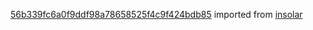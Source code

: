 [56b339fc6a0f9ddf98a78658525f4c9f424bdb85](https://github.com/insolar/insolar/commit/56b339fc6a0f9ddf98a78658525f4c9f424bdb85) imported from [insolar](https://github.com/insolar/insolar)
